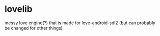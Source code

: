 # lovelib
messy love engine(?) that is made for love-android-sdl2 (but can probably be changed for other things)
